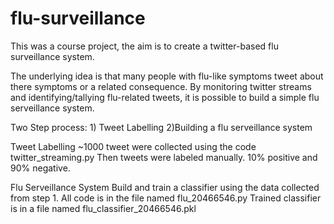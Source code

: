 # flu-surveillance
This was a course project, the aim is to create a twitter-based flu surveillance system.

The underlying idea is that many people with flu-like symptoms tweet about there symptoms
or a related consequence. By monitoring twitter streams and identifying/tallying flu-related
tweets, it is possible to build a simple flu serveillance system.

Two Step process: 1) Tweet Labelling 2)Building a flu serveillance system

Tweet Labelling 
~1000 tweet were collected using the code twitter_streaming.py
Then tweets were labeled manually.
10% positive and 90% negative.

Flu Serveillance System
Build and train a classifier using the data collected from step 1.
All code is in the file named flu_20466546.py
Trained classifier is in a file named flu_classifier_20466546.pkl
